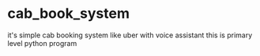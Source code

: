 # cab_book_system
it's simple cab booking system like uber with voice assistant
this is primary level python program 
